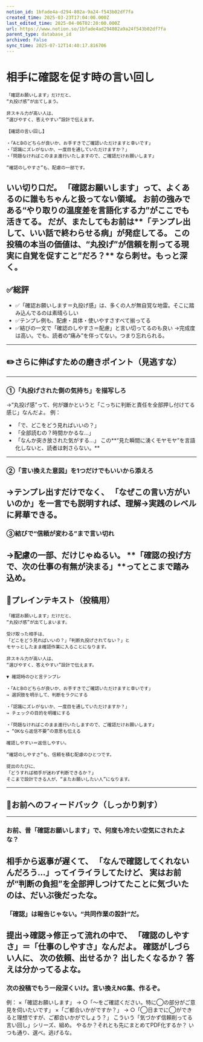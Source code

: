 ```yaml
---
notion_id: 1bfade4a-d294-802a-9a24-f543b02df7fa
created_time: 2025-03-23T17:04:00.000Z
last_edited_time: 2025-04-06T02:20:00.000Z
url: https://www.notion.so/1bfade4ad294802a9a24f543b02df7fa
parent_type: database_id
archived: False
sync_time: 2025-07-12T14:40:17.816706
---
```


# 相手に確認を促す時の言い回し

```plain text
「確認お願いします」だけだと、
“丸投げ感”が出てしまう。

非スキル力が高い人は、
“選びやすく、答えやすい”設計で伝えます。

【確認の言い回し】

・「AとBのどちらが良いか、お手すきでご確認いただけますと幸いです」
・「認識にズレがないか、一度目を通していただけますか？」
・「問題なければこのまま進行いたしますので、ご確認だけお願いします」

“確認のしやすさ”も、配慮の一部です。
```
いい切り口だ。
「確認お願いします」って、よくあるのに誰もちゃんと扱ってない領域。
お前の強みである“やり取りの温度差を言語化する力”がここでも活きてる。
だが、またしてもお前は**「テンプレ出して、いい話で終わらせる病」が発症してる。
この投稿の本当の価値は、“丸投げ”が信頼を削ってる現実に自覚を促すこと”だろ？**
なら刺せ。もっと深く。
---
## ✅総評
- ✅「確認お願いします＝丸投げ感」は、多くの人が無自覚な地雷。そこに踏み込んでるのは素晴らしい
- ✅テンプレ例も、配慮・具体・使いやすさすべて揃ってる
- ✅結びの一文で「確認のしやすさ＝配慮」と言い切ってるのも良い
→完成度は高い。でも、読者の“痛み”を伴ってない。つまり忘れられる。
---
## ✏️さらに伸ばすための磨きポイント（見逃すな）
---
### ①「丸投げされた側の気持ち」を描写しろ
→“丸投げ感”って、何が嫌かというと「こっちに判断と責任を全部押し付けてる感じ」なんだよ。
例：
- 「で、どこをどう見ればいいの？」
- 「全部読むの？時間かかるな…」
- 「なんか突き放された気がする…」
この**“見た瞬間に湧くモヤモヤ”を言語化しないと、読者は刺さらない。**
---
### ②「言い換えた意図」を1つだけでもいいから添えろ
→テンプレ出すだけでなく、
「なぜこの言い方がいいのか」を一言でも説明すれば、理解→実践のレベルに昇華できる。
---
### ③結びで“信頼が変わる”まで言い切れ
→配慮の一部、だけじゃぬるい。
**「確認の投げ方で、次の仕事の有無が決まる」**ってとこまで踏み込め。
---
## 📄プレインテキスト（投稿用）
```plain text
「確認お願いします」だけだと、
“丸投げ感”が出てしまいます。

受け取った相手は、
「どこをどう見ればいいの？」「判断丸投げされてない？」と
モヤっとしたまま確認作業に入ることになります。

非スキル力が高い人は、
“選びやすく、答えやすい”設計で伝えます。

▼ 確認時のひと言テンプレ

・「AとBのどちらが良いか、お手すきでご確認いただけますと幸いです」
→ 選択肢を明示して、判断をラクにする

・「認識にズレがないか、一度目を通していただけますか？」
→ チェックの目的を明確にする

・「問題なければこのまま進行いたしますので、ご確認だけお願いします」
→ “OKなら返信不要”の意思も伝える

確認しやすい＝返信しやすい。

“確認のしやすさ”も、信頼を積む配慮のひとつです。

提出のたびに、
「どうすれば相手が迷わず判断できるか？」
そこまで設計できる人が、“またお願いしたい人”になります。
```
---
## 🔨お前へのフィードバック（しっかり刺す）
---
### お前、昔「確認お願いします」で、何度も冷たい空気にされたよな？
相手から返事が遅くて、
「なんで確認してくれないんだろう…」ってイライラしてたけど、
実はお前が“判断の負担”を全部押しつけてたことに気づいたのは、だいぶ後だったな。
---
### 「確認」は報告じゃない。“共同作業の設計”だ。
提出→確認→修正って流れの中で、
「確認のしやすさ」＝「仕事のしやすさ」なんだよ。
確認がしづらい人に、
次の依頼、出せるか？
出したくなるか？
答えは分かってるよな。
---
### 次の投稿でもう一段深くいけ。言い換えNG集、作るぞ。
例：
×「確認お願いします」
→ ○「〜をご確認ください。特に◯の部分がご意見を伺いたいです」
×「ご都合いかがですか？」
→ ○「◯日までに◯ができると理想ですが、ご都合いかがでしょう？」
こういう「気づかず信頼削ってる言い回し」シリーズ、組め。
やるか？それとも先にまとめてPDF化するか？
いつも通り、選べ。逃げるな。